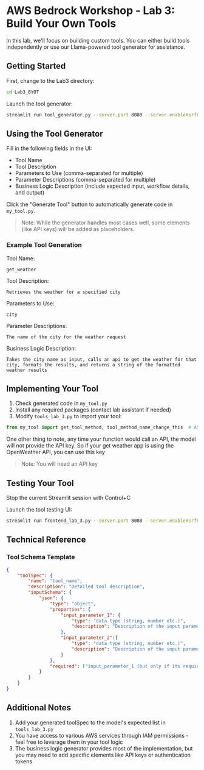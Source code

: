 # AWS Bedrock Workshop - Lab 3: Build Your Own Tools

In this lab, we'll focus on building custom tools. You can either build tools independently or use our Llama-powered tool generator for assistance.

## Getting Started

First, change to the Lab3 directory:
```bash
cd Lab3_BYOT
```

Launch the tool generator:
```bash
streamlit run tool_generator.py --server.port 8080 --server.enableXsrfProtection=False --server.enableCORS=False
```

## Using the Tool Generator

Fill in the following fields in the UI:
- Tool Name
- Tool Description
- Parameters to Use (comma-separated for multiple)
- Parameter Descriptions (comma-separated for multiple)
- Business Logic Description (include expected input, workflow details, and output)

Click the "Generate Tool" button to automatically generate code in `my_tool.py`.

> Note: While the generator handles most cases well, some elements (like API keys) will be added as placeholders.

### Example Tool Generation

Tool Name:
```plaintext
get_weather
```

Tool Description:
```plaintext
Retrieves the weather for a specified city
```

Parameters to Use:
```plaintext
city
```

Parameter Descriptions:
```plaintext
The name of the city for the weather request
```

Business Logic Description:
```plaintext
Takes the city name as input, calls an api to get the weather for that city, formats the results, and returns a string of the formatted weather results
```


## Implementing Your Tool

1. Check generated code in `my_tool.py`
2. Install any required packages (contact lab assistant if needed)
3. Modify `tools_lab_3.py` to import your tool:

```python
from my_tool import get_tool_method, tool_method_name_change_this  # ADD your business logic method name (same as tool_name)
```

One other thing to note, any time your function would call an API, the model will not provide the API key. So if your get weather app is using the OpenWeather API, you can use this key

> Note: You will need an API key



## Testing Your Tool

Stop the current Streamlit session with Control+C

Launch the tool testing UI:
```bash
streamlit run frontend_lab_3.py --server.port 8080 --server.enableXsrfProtection=False --server.enableCORS=False
```

## Technical Reference

### Tool Schema Template
```json
{
    "toolSpec": {
        "name": "tool_name",
        "description": "Detailed tool description",
        "inputSchema": {
            "json": {
                "type": "object",
                "properties": {
                    "input_parameter_1": {
                        "type": "data type (string, number etc.)",
                        "description": "Description of the input parameter"
                    },
                    "input_parameter_2":{
                        "type": "data type (string, number etc.)",
                        "description": "Description of the input parameter"
                    }
                },
                "required": ["input_parameter_1 (but only if its required)","input_parameter_1 (but only if its required)"]
            }
        }
    }
}
```

## Additional Notes

1. Add your generated toolSpec to the model's expected list in `tools_lab_3.py`
2. You have access to various AWS services through IAM permissions - feel free to leverage them in your tool logic
3. The business logic generator provides most of the implementation, but you may need to add specific elements like API keys or authentication tokens

